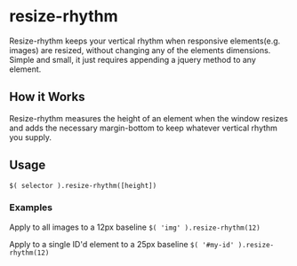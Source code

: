 # resize-rhythm
Resize-rhythm keeps your vertical rhythm when responsive elements(e.g. images) are resized, without changing any of the elements dimensions. Simple and small, it just requires appending a jquery method to any element.

## How it Works
Resize-rhythm measures the height of an element when the window resizes and adds the necessary margin-bottom to keep whatever vertical rhythm you supply.

## Usage
`$( selector ).resize-rhythm([height])`

### Examples
Apply to all images to a 12px baseline
`$( 'img' ).resize-rhythm(12)`

Apply to a single ID'd element to a 25px baseline
`$( '#my-id' ).resize-rhythm(12)`

